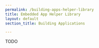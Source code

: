 ```yaml
---
permalink: /building-apps-helper-library
title: Embedded App Helper Library
layout: default
section_title: Building Applications

---
```


TODO
